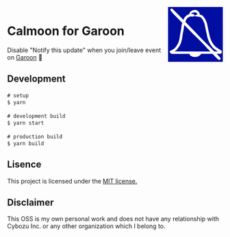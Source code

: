 <img src="src/icons/icon-128.png" alt="icon of calmoon" align="right" />

# Calmoon for Garoon

Disable "Notify this update" when you join/leave event on [Garoon](https://garoon.cybozu.co.jp/) :shushing_face:

<!-- ## Recent updates -->

<!-- ## Usage -->

## Development

```
# setup
$ yarn

# development build
$ yarn start

# production build
$ yarn build
```

## Lisence

This project is licensed under the [MIT license.](./LICENSE)

## Disclaimer

This OSS is my own personal work and does not have any relationship with Cybozu Inc. or any other organization which I belong to.
